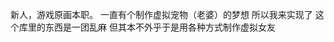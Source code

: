新人，游戏原画本职。
一直有个制作虚拟宠物（老婆）的梦想
所以我来实现了
这个库里的东西是一团乱麻
但其本不外乎于是用各种方式制作虚拟女友

<!---
hz3271/hz3271 is a ✨ special ✨ repository because its `README.md` (this file) appears on your GitHub profile.
You can click the Preview link to take a look at your changes.
--->
